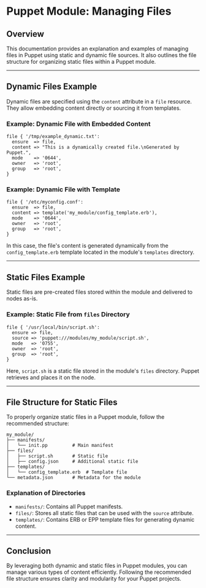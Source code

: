 
# Puppet Module: Managing Files

## Overview

This documentation provides an explanation and examples of managing files in Puppet using static and dynamic file sources. It also outlines the file structure for organizing static files within a Puppet module.

---

## Dynamic Files Example

Dynamic files are specified using the `content` attribute in a `file` resource. They allow embedding content directly or sourcing it from templates.

### Example: Dynamic File with Embedded Content

```puppet
file { '/tmp/example_dynamic.txt':
  ensure  => file,
  content => "This is a dynamically created file.\nGenerated by Puppet.",
  mode    => '0644',
  owner   => 'root',
  group   => 'root',
}
````

### Example: Dynamic File with Template

```puppet
file { '/etc/myconfig.conf':
  ensure  => file,
  content => template('my_module/config_template.erb'),
  mode    => '0644',
  owner   => 'root',
  group   => 'root',
}
```

In this case, the file's content is generated dynamically from the `config_template.erb` template located in the module's `templates` directory.

---

## Static Files Example

Static files are pre-created files stored within the module and delivered to nodes as-is.

### Example: Static File from `files` Directory

```puppet
file { '/usr/local/bin/script.sh':
  ensure => file,
  source => 'puppet:///modules/my_module/script.sh',
  mode   => '0755',
  owner  => 'root',
  group  => 'root',
}
```

Here, `script.sh` is a static file stored in the module's `files` directory. Puppet retrieves and places it on the node.

---

## File Structure for Static Files

To properly organize static files in a Puppet module, follow the recommended structure:

```
my_module/
├── manifests/
│   └── init.pp         # Main manifest
├── files/
│   ├── script.sh       # Static file
│   ├── config.json     # Additional static file
├── templates/
│   └── config_template.erb  # Template file
└── metadata.json       # Metadata for the module
```

### Explanation of Directories

- `manifests/`: Contains all Puppet manifests.
- `files/`: Stores all static files that can be used with the `source` attribute.
- `templates/`: Contains ERB or EPP template files for generating dynamic content.

---

## Conclusion

By leveraging both dynamic and static files in Puppet modules, you can manage various types of content efficiently. Following the recommended file structure ensures clarity and modularity for your Puppet projects.